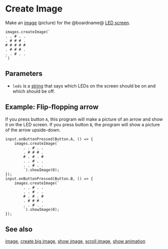 # Create Image

Make an [image](/reference/images/image) (picture) for the @boardname@ [LED screen](/device/screen).

```sig
images.createImage(`
. . # . .
. # # # .
# # # # #
. # # # .
. . # . .
`)
```

## Parameters

* `leds` is a [string](/types/string) that says which LEDs on the screen should be on and which should be off.

## Example: Flip-flopping arrow

If you press button `A`, this program will make a picture of an arrow and show it on the LED screen. If you press button `B`, the program will show a picture of the arrow upside-down.

```blocks
input.onButtonPressed(Button.A, () => {
    images.createImage(`
        . . # . .
        . # # # .
        # . # . #
        . . # . .
        . . # . .
        `).showImage(0);
});
input.onButtonPressed(Button.B, () => {
    images.createImage(`
        . . # . .
        . . # . .
        # . # . #
        . # # # .
        . . # . .
        `).showImage(0);
});
```

## See also

[image](/reference/images/image), [create big image](/reference/images/create-big-image), [show image](/reference/images/show-image), [scroll image](/reference/images/scroll-image), [show animation](/reference/basic/show-animation)